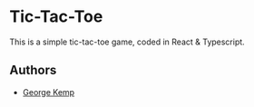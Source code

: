 # Tic-Tac-Toe
This is a simple tic-tac-toe game, coded in React & Typescript. 

## Authors
* [George Kemp](http://www.georgeowenkemp.com)